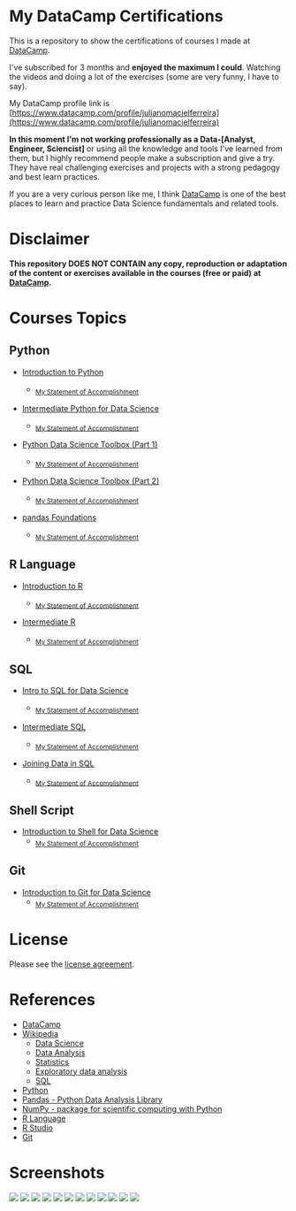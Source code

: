 # My DataCamp Certifications

This is a repository to show the certifications of courses I made at [DataCamp](https://www.datacamp.com).

I've subscribed for 3 months and **enjoyed the maximum I could**. Watching the videos and doing a lot of the exercises (some are very funny, I have to say).

My DataCamp profile link is [https://www.datacamp.com/profile/julianomacielferreira](https://www.datacamp.com/profile/julianomacielferreira)

**In this moment I'm not working professionally as a Data-[Analyst, Engineer, Sciencist]** or using all the knowledge and tools I've learned from them, but I highly recommend people make a subscription and give a try.
They have real challenging exercises and projects with a strong pedagogy and best learn practices.

If you are a very curious person like me, I think [DataCamp](https://www.datacamp.com) is one of the best places to learn and practice Data Science fundamentals and related tools.


# Disclaimer

**This repository DOES NOT CONTAIN any copy, reproduction or adaptation of the content or exercises available in the courses (free or paid) at [DataCamp](https://www.datacamp.com).** 

# Courses Topics

## Python

- [Introduction to Python](https://www.datacamp.com/courses/intro-to-python-for-data-science)
    - <sub>[My Statement of Accomplishment](https://www.datacamp.com/statement-of-accomplishment/course/a1c737b495efe9cea99c648e5ada6b29cad6246f)</sub>

- [Intermediate Python for Data Science](https://www.datacamp.com/courses/intermediate-python-for-data-science)
    - <sub>[My Statement of Accomplishment](https://www.datacamp.com/statement-of-accomplishment/course/dff8042483c2d63e4fd012361f5504ae85c86497)</sub>

- [Python Data Science Toolbox (Part 1)](https://www.datacamp.com/courses/python-data-science-toolbox-part-1)
    - <sub>[My Statement of Accomplishment](https://www.datacamp.com/statement-of-accomplishment/course/5fb663f5265061cecf8da1ed7bac38e2a4c85d69)</sub>

- [Python Data Science Toolbox (Part 2)](https://www.datacamp.com/courses/python-data-science-toolbox-part-2)
    - <sub>[My Statement of Accomplishment](https://www.datacamp.com/statement-of-accomplishment/course/649ae12dcdd6a74241be7b418bedc4c0d3567c1f)</sub>

- [pandas Foundations](https://www.datacamp.com/courses/pandas-foundations)
    - <sub>[My Statement of Accomplishment](https://www.datacamp.com/statement-of-accomplishment/course/271e84307c14721709f0a64e9fa2fd5e43bcd2c3)</sub>

## R Language

- [Introduction to R](https://www.datacamp.com/courses/free-introduction-to-r)
    - <sub>[My Statement of Accomplishment](https://www.datacamp.com/statement-of-accomplishment/course/dd4f14a631789f3c530e6ed39390a859cdd03783)</sub>

- [Intermediate R](https://www.datacamp.com/courses/intermediate-r)
    - <sub>[My Statement of Accomplishment](https://www.datacamp.com/statement-of-accomplishment/course/1f97c8f9424d374269ea3b4b493fa8deb3d8643b)</sub>

## SQL

- [Intro to SQL for Data Science](https://www.datacamp.com/courses/intro-to-sql-for-data-science)
    - <sub>[My Statement of Accomplishment](https://www.datacamp.com/statement-of-accomplishment/course/bb54f5f2afc841d009c5dea2c74b922db6b30d0c)</sub>

- [Intermediate SQL](https://www.datacamp.com/courses/intermediate-sql)
    - <sub>[My Statement of Accomplishment](https://www.datacamp.com/statement-of-accomplishment/course/b9e60dd0a364505b3ef3aee6c54de20b75695a9e)</sub>

- [Joining Data in SQL](https://www.datacamp.com/courses/joining-data-in-postgresql)
    - <sub>[My Statement of Accomplishment](https://www.datacamp.com/statement-of-accomplishment/course/5749fd1f74d72d9a45c7f8376219902aedf4be4a)</sub>

## Shell Script

- [Introduction to Shell for Data Science](https://www.datacamp.com/courses/introduction-to-shell-for-data-science)
    - <sub>[My Statement of Accomplishment](https://www.datacamp.com/statement-of-accomplishment/course/378328f64bfd40ee29d65b53782c74ec6f13e6e1)</sub>

## Git

- [Introduction to Git for Data Science](https://www.datacamp.com/courses/introduction-to-git-for-data-science)
    - <sub>[My Statement of Accomplishment](https://www.datacamp.com/statement-of-accomplishment/course/e0a254afea6eeb5919620d815a90c8af2bdb64a6)</sub>

# License

Please see the [license agreement](https://github.com/julianomacielferreira/datacamp-certifications/blob/master/LICENSE).

# References

- [DataCamp](https://www.datacamp.com)
- [Wikipedia](https://en.wikipedia.org/)
    - [Data Science](https://en.wikipedia.org/wiki/Data_science)
    - [Data Analysis](https://en.wikipedia.org/wiki/Data_analysis)
    - [Statistics](https://en.wikipedia.org/wiki/Statistics)
    - [Exploratory data analysis](https://en.wikipedia.org/wiki/Exploratory_data_analysis)
    - [SQL](https://en.wikipedia.org/wiki/SQL)
- [Python](https://www.python.org/)
- [Pandas - Python Data Analysis Library](https://pandas.pydata.org/)
- [NumPy - package for scientific computing with Python](https://numpy.org/)
- [R Language](https://www.r-project.org/)
- [R Studio](https://www.rstudio.com/)
- [Git](https://git-scm.com/)

# Screenshots

![](assets/screenshots/1.png)
![](assets/screenshots/2.png)
![](assets/screenshots/3.png)
![](assets/screenshots/4.png)
![](assets/screenshots/5.png)
![](assets/screenshots/6.png)
![](assets/screenshots/7.png)
![](assets/screenshots/8.png)
![](assets/screenshots/9.png)
![](assets/screenshots/10.png)
![](assets/screenshots/11.png)
![](assets/screenshots/12.png)
